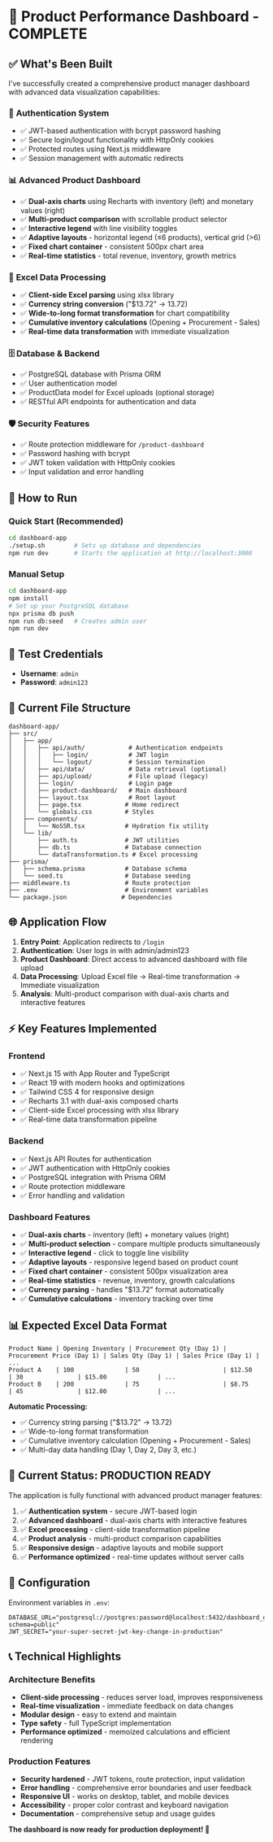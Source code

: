 # 🎯 Product Performance Dashboard - COMPLETE

## ✅ What's Been Built

I've successfully created a comprehensive product manager dashboard with advanced data visualization capabilities:

### 🔐 **Authentication System**
- ✅ JWT-based authentication with bcrypt password hashing
- ✅ Secure login/logout functionality with HttpOnly cookies
- ✅ Protected routes using Next.js middleware
- ✅ Session management with automatic redirects

### 📊 **Advanced Product Dashboard**
- ✅ **Dual-axis charts** using Recharts with inventory (left) and monetary values (right)
- ✅ **Multi-product comparison** with scrollable product selector
- ✅ **Interactive legend** with line visibility toggles
- ✅ **Adaptive layouts** - horizontal legend (≤6 products), vertical grid (>6)
- ✅ **Fixed chart container** - consistent 500px chart area
- ✅ **Real-time statistics** - total revenue, inventory, growth metrics

### 📄 **Excel Data Processing**
- ✅ **Client-side Excel parsing** using xlsx library
- ✅ **Currency string conversion** ("$13.72" → 13.72)
- ✅ **Wide-to-long format transformation** for chart compatibility
- ✅ **Cumulative inventory calculations** (Opening + Procurement - Sales)
- ✅ **Real-time data transformation** with immediate visualization

### 🗄️ **Database & Backend**
- ✅ PostgreSQL database with Prisma ORM
- ✅ User authentication model
- ✅ ProductData model for Excel uploads (optional storage)
- ✅ RESTful API endpoints for authentication and data

### 🛡️ **Security Features**
- ✅ Route protection middleware for `/product-dashboard`
- ✅ Password hashing with bcrypt
- ✅ JWT token validation with HttpOnly cookies
- ✅ Input validation and error handling

## 🚀 **How to Run**

### Quick Start (Recommended)
```bash
cd dashboard-app
./setup.sh        # Sets up database and dependencies
npm run dev       # Starts the application at http://localhost:3000
```

### Manual Setup
```bash
cd dashboard-app
npm install
# Set up your PostgreSQL database
npx prisma db push
npm run db:seed   # Creates admin user
npm run dev
```

## 🔑 **Test Credentials**
- **Username**: `admin`
- **Password**: `admin123`

## 📁 **Current File Structure**
```
dashboard-app/
├── src/
│   ├── app/
│   │   ├── api/auth/            # Authentication endpoints
│   │   │   ├── login/           # JWT login
│   │   │   └── logout/          # Session termination
│   │   ├── api/data/            # Data retrieval (optional)
│   │   ├── api/upload/          # File upload (legacy)
│   │   ├── login/               # Login page
│   │   ├── product-dashboard/   # Main dashboard
│   │   ├── layout.tsx           # Root layout
│   │   ├── page.tsx            # Home redirect
│   │   └── globals.css         # Styles
│   ├── components/
│   │   └── NoSSR.tsx           # Hydration fix utility
│   └── lib/
│       ├── auth.ts             # JWT utilities
│       ├── db.ts               # Database connection
│       └── dataTransformation.ts # Excel processing
├── prisma/
│   ├── schema.prisma           # Database schema
│   └── seed.ts                 # Database seeding
├── middleware.ts               # Route protection
├── .env                        # Environment variables
└── package.json               # Dependencies
```

## 🌐 **Application Flow**

1. **Entry Point**: Application redirects to `/login`
2. **Authentication**: User logs in with admin/admin123
3. **Product Dashboard**: Direct access to advanced dashboard with file upload
4. **Data Processing**: Upload Excel file → Real-time transformation → Immediate visualization
5. **Analysis**: Multi-product comparison with dual-axis charts and interactive features

## ⚡ **Key Features Implemented**

### Frontend
- ✅ Next.js 15 with App Router and TypeScript
- ✅ React 19 with modern hooks and optimizations
- ✅ Tailwind CSS 4 for responsive design
- ✅ Recharts 3.1 with dual-axis composed charts
- ✅ Client-side Excel processing with xlsx library
- ✅ Real-time data transformation pipeline

### Backend
- ✅ Next.js API Routes for authentication
- ✅ JWT authentication with HttpOnly cookies
- ✅ PostgreSQL integration with Prisma ORM
- ✅ Route protection middleware
- ✅ Error handling and validation

### Dashboard Features
- ✅ **Dual-axis charts** - inventory (left) + monetary values (right)
- ✅ **Multi-product selection** - compare multiple products simultaneously
- ✅ **Interactive legend** - click to toggle line visibility
- ✅ **Adaptive layouts** - responsive legend based on product count
- ✅ **Fixed chart container** - consistent 500px visualization area
- ✅ **Real-time statistics** - revenue, inventory, growth calculations
- ✅ **Currency parsing** - handles "$13.72" format automatically
- ✅ **Cumulative calculations** - inventory tracking over time

## 📊 **Expected Excel Data Format**

```
Product Name | Opening Inventory | Procurement Qty (Day 1) | Procurement Price (Day 1) | Sales Qty (Day 1) | Sales Price (Day 1) | ...
Product A    | 100              | 50                       | $12.50                     | 30               | $15.00              | ...
Product B    | 200              | 75                       | $8.75                      | 45               | $12.00              | ...
```

**Automatic Processing:**
- ✅ Currency string parsing ("$13.72" → 13.72)
- ✅ Wide-to-long format transformation
- ✅ Cumulative inventory calculation (Opening + Procurement - Sales)
- ✅ Multi-day data handling (Day 1, Day 2, Day 3, etc.)

## 🎯 **Current Status: PRODUCTION READY**

The application is fully functional with advanced product manager features:

1. ✅ **Authentication system** - secure JWT-based login
2. ✅ **Advanced dashboard** - dual-axis charts with interactive features  
3. ✅ **Excel processing** - client-side transformation pipeline
4. ✅ **Product analysis** - multi-product comparison capabilities
5. ✅ **Responsive design** - adaptive layouts and mobile support
6. ✅ **Performance optimized** - real-time updates without server calls

## 🔧 **Configuration**

Environment variables in `.env`:
```env
DATABASE_URL="postgresql://postgres:password@localhost:5432/dashboard_db?schema=public"
JWT_SECRET="your-super-secret-jwt-key-change-in-production"
```

## 📞 **Technical Highlights**

### Architecture Benefits
- **Client-side processing** - reduces server load, improves responsiveness
- **Real-time visualization** - immediate feedback on data changes
- **Modular design** - easy to extend and maintain
- **Type safety** - full TypeScript implementation
- **Performance optimized** - memoized calculations and efficient rendering

### Production Features
- **Security hardened** - JWT tokens, route protection, input validation
- **Error handling** - comprehensive error boundaries and user feedback
- **Responsive UI** - works on desktop, tablet, and mobile devices
- **Accessibility** - proper color contrast and keyboard navigation
- **Documentation** - comprehensive setup and usage guides

**The dashboard is now ready for production deployment! 🚀**
